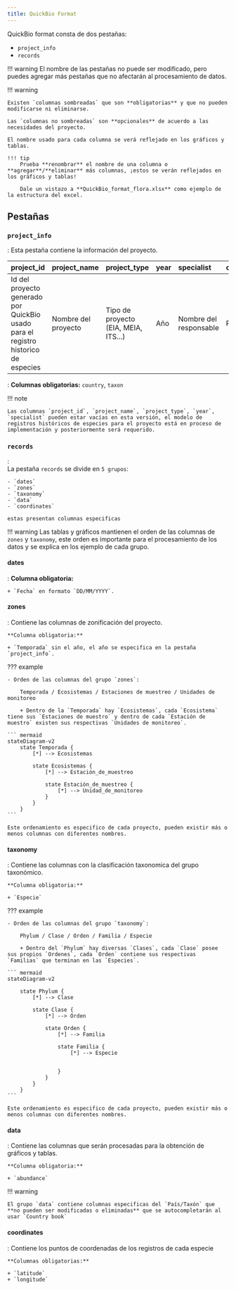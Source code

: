 ```yaml
---
title: QuickBio Format
---
```


<style>

.mermaid {
    display: flex;
    justify-content: center;
    
    
}
</style>



QuickBio format consta de dos pestañas:

- `project_info`
- `records`

!!! warning
    El nombre de las pestañas no puede ser modificado, pero puedes agregar más pestañas que no afectarán al procesamiento de datos.

!!! warning

    Existen `columnas sombreadas` que son **obligatorias** y que no pueden modificarse ni eliminarse.

    Las `columnas no sombreadas` son **opcionales** de acuerdo a las necesidades del proyecto. 

    El nombre usado para cada columna se verá reflejado en los gráficos y tablas.

    !!! tip
        Prueba **renombrar** el nombre de una columna o **agregar**/**eliminar** más columnas, ¡estos se verán reflejados en los gráficos y tablas! 

        Dale un vistazo a **QuickBio_format_flora.xlsx** como ejemplo de la estructura del excel.

## Pestañas

### **`project_info`**
:   Esta pestaña contiene la información del proyecto.

   
| project_id                                                                         | project_name        | project_type                         | year | specialist             | country | taxon |
| :--------------------------------------------------------------------------------- | :------------------ | :----------------------------------- | :--- | :--------------------- | :------ | :---- |
| Id del proyecto generado por QuickBio usado para el registro historico de especies | Nombre del proyecto | Tipo de proyecto (EIA, MEIA, ITS...) | Año  | Nombre del responsable | País    | Taxón |

:   **Columnas obligatorias:** `country`, `taxon`

!!! note

    Las columnas `project_id`, `project_name`, `project_type`, `year`, `specialist` pueden estar vacías en esta versión, el modelo de registros históricos de especies para el proyecto está en proceso de implementación y posteriormente será requerido.


### **`records`**

:   
La pestaña `records` se divide en `5 grupos`:

    - `dates`
    - `zones`
    - `taxonomy`
    - `data`
    - `coordinates`

    estas presentan columnas especificas


!!! warning
    Las tablas y gráficos mantienen el orden de las columnas de `zones` y `taxonomy`, este orden es importante para el procesamiento de los datos y se explica en los ejemplo de cada grupo.
        

#### **dates**
:   **Columna obligatoria:**

    + `Fecha` en formato `DD/MM/YYYY`.
      
#### **zones**

:   Contiene las columnas de zonificación del proyecto.

    **Columna obligatoria:** 

    + `Temporada` sin el año, el año se especifica en la pestaña `project_info`.

??? example

    - Orden de las columnas del grupo `zones`: 
    
        Temporada / Ecosistemas / Estaciones de muestreo / Unidades de monitoreo

        + Dentro de la `Temporada` hay `Ecosistemas`, cada `Ecosistema` tiene sus `Estaciones de muestro` y dentro de cada `Estación de muestro` existen sus respectivas `Unidades de monitoreo`.

    ``` mermaid
    stateDiagram-v2
        state Temporada {
            [*] --> Ecosistemas
            
            state Ecosistemas {
                [*] --> Estación_de_muestreo

                state Estación_de_muestreo {
                    [*] --> Unidad_de_monitoreo
                }
            }
        }
    ```

    Este ordenamiento es especifico de cada proyecto, pueden existir más o menos columnas con diferentes nombres.


#### **taxonomy**

:   Contiene las columnas con la clasificación taxonomica del grupo taxonómico.

    **Columna obligatoria:** 

    + `Especie`

??? example

    - Orden de las columnas del grupo `taxonomy`: 
    
        Phylum / Clase / Orden / Familia / Especie

        + Dentro del `Phylum` hay diversas `Clases`, cada `Clase` posee sus propios `Ordenes`, cada `Orden` contiene sus respectivas `Familias` que terminan en las `Especies`.

    ``` mermaid
    stateDiagram-v2

        state Phylum {
            [*] --> Clase
            
            state Clase {
                [*] --> Orden

                state Orden {
                    [*] --> Familia

                    state Familia {
                        [*] --> Especie

            
                    }
                }
            }
        }       
    ```

    Este ordenamiento es especifico de cada proyecto, pueden existir más o menos columnas con diferentes nombres.
   

#### **data**

:   Contiene las columnas que serán procesadas para la obtención de gráficos y tablas. 

    **Columna obligatoria:** 
    
    + `abundance`

!!! warning

    El grupo `data` contiene columnas especificas del `País/Taxón` que **no pueden ser modificadas o eliminadas** que se autocompletarán al usar `Country book`


#### **coordinates**

:   Contiene los puntos de coordenadas de los registros de cada especie

    **Columnas obligatorias:** 
    
    + `latitude`
    + `longitude`
